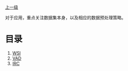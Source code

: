 [上一级](https://github.com/InkiYinji/MIL-Review/blob/main/README.md)

对于应用，重点关注数据集本身，以及相应的数据预处理策略。

# 目录

1. [WSI](WSI.md)
2. [VAD](VAD.md)
3. [IRC](IRC.md)